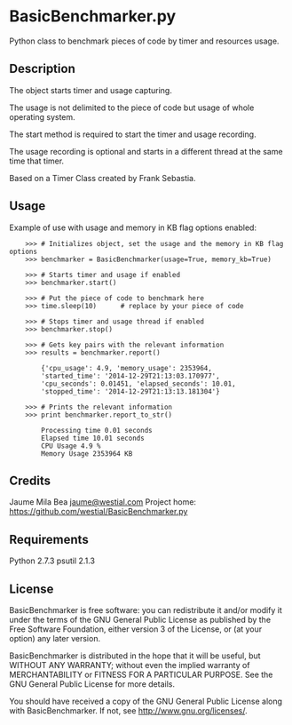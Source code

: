 BasicBenchmarker.py
===================

Python class to benchmark pieces of code by timer and resources usage.


Description
-----------

The object starts timer and usage capturing. 

The usage is not delimited to the piece of code but usage of whole operating 
system.

The start method is required to start the timer and usage recording.

The usage recording is optional and starts in a different thread at the same
time that timer.

Based on a Timer Class created by Frank Sebastia.


Usage
-----

Example of use with usage and memory in KB flag options enabled:

```
    >>> # Initializes object, set the usage and the memory in KB flag options
    >>> benchmarker = BasicBenchmarker(usage=True, memory_kb=True)
    
    >>> # Starts timer and usage if enabled
    >>> benchmarker.start()
    
    >>> # Put the piece of code to benchmark here
    >>> time.sleep(10)      # replace by your piece of code
    
    >>> # Stops timer and usage thread if enabled
    >>> benchmarker.stop()
    
    >>> # Gets key pairs with the relevant information
    >>> results = benchmarker.report()
    
        {'cpu_usage': 4.9, 'memory_usage': 2353964,
        'started_time': '2014-12-29T21:13:03.170977',
        'cpu_seconds': 0.01451, 'elapsed_seconds': 10.01,
        'stopped_time': '2014-12-29T21:13:13.181304'}
    
    >>> # Prints the relevant information
    >>> print benchmarker.report_to_str()
    
        Processing time 0.01 seconds
        Elapsed time 10.01 seconds
        CPU Usage 4.9 %
        Memory Usage 2353964 KB
```
    
    
Credits
-------

Jaume Mila Bea <jaume@westial.com>
Project home: https://github.com/westial/BasicBenchmarker.py


Requirements
------------

Python 2.7.3
psutil 2.1.3


License
-------

BasicBenchmarker is free software: you can redistribute it and/or modify it under 
the terms of the GNU General Public License as published by the Free Software 
Foundation, either version 3 of the License, or (at your option) any later 
version.

BasicBenchmarker is distributed in the hope that it will be useful, but WITHOUT
ANY WARRANTY; without even the implied warranty of MERCHANTABILITY or FITNESS 
FOR A PARTICULAR PURPOSE. See the GNU General Public License for more details.

You should have received a copy of the GNU General Public License along with 
BasicBenchmarker. If not, see http://www.gnu.org/licenses/.
